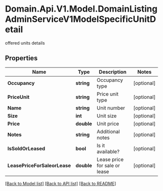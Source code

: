 # Domain.Api.V1.Model.DomainListingAdminServiceV1ModelSpecificUnitDetail
offered units details
## Properties

Name | Type | Description | Notes
------------ | ------------- | ------------- | -------------
**Occupancy** | **string** | Occupancy type | [optional] 
**PriceUnit** | **string** | Price unit type | [optional] 
**Name** | **string** | Unit number | [optional] 
**Size** | **int** | Unit size | [optional] 
**Price** | **double** | Unit price | [optional] 
**Notes** | **string** | Additional notes | [optional] 
**IsSoldOrLeased** | **bool** | Is it available? | [optional] 
**LeasePriceForSaleorLease** | **double** | Lease price for sale or lease | [optional] 

[[Back to Model list]](../README.md#documentation-for-models) [[Back to API list]](../README.md#documentation-for-api-endpoints) [[Back to README]](../README.md)

